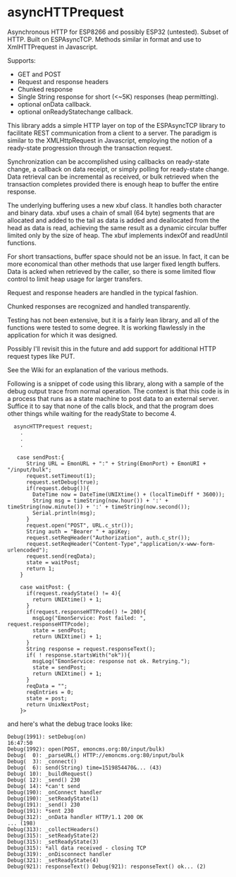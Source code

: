 # asyncHTTPrequest

Asynchronous HTTP for ESP8266 and possibly ESP32 (untested). 
Subset of HTTP.
Built on ESPAsyncTCP.
Methods similar in format and use to XmlHTTPrequest in Javascript.

Supports:
* GET and POST
* Request and response headers
* Chunked response
* Single String response for short (<~5K) responses (heap permitting).
* optional onData callback.
* optional onReadyStatechange callback.

This library adds a simple HTTP layer on top of the ESPAsyncTCP library to facilitate REST communication from a client to a server. The paradigm is similar to the XMLHttpRequest in Javascript, employing the notion of a ready-state progression through the transaction request.

Synchronization can be accomplished using callbacks on ready-state change, a callback on data receipt, or simply polling for ready-state change. Data retrieval can be incremental as received, or bulk retrieved when the transaction completes provided there is enough heap to buffer the entire response.

The underlying buffering uses a new xbuf class. It handles both character and binary data. xbuf uses a chain of small (64 byte) segments that are allocated and added to the tail as data is added and deallocated from the head as data is read, achieving the same result as a dynamic circular buffer limited only by the size of heap. The xbuf implements indexOf and readUntil functions.

For short transactions, buffer space should not be an issue. In fact, it can be more economical than other methods that use larger fixed length buffers. Data is acked when retrieved by the caller, so there is some limited flow control to limit heap usage for larger transfers.

Request and response headers are handled in the typical fashion.

Chunked responses are recognized and handled transparently.

Testing has not been extensive, but it is a fairly lean library, and all of the functions were tested to some degree. It is working flawlessly in the application for which it was designed.

Possibly I'll revisit this in the future and add support for additional HTTP request types like PUT.

See the Wiki for an explanation of the various methods.




Following is a snippet of code using this library, along with a sample of the debug output trace from normal operation.  The context is that this code is in a process that runs as a state machine to post data to an external server. Suffice it to say that none of the calls block, and that the program does other things while waiting for the readyState to become 4.

```
  asyncHTTPrequest request;
	.
	.
	.

   case sendPost:{
      String URL = EmonURL + ":" + String(EmonPort) + EmonURI + "/input/bulk";
      request.setTimeout(1);
      request.setDebug(true);
	  if(request.debug()){
        DateTime now = DateTime(UNIXtime() + (localTimeDiff * 3600));
        String msg = timeString(now.hour()) + ':' + timeString(now.minute()) + ':' + timeString(now.second());
        Serial.println(msg);
      }
      request.open("POST", URL.c_str());
      String auth = "Bearer " + apiKey;
      request.setReqHeader("Authorization", auth.c_str());
      request.setReqHeader("Content-Type","application/x-www-form-urlencoded");
      request.send(reqData);
      state = waitPost;
      return 1;
    } 

    case waitPost: {
      if(request.readyState() != 4){
        return UNIXtime() + 1; 
      }
      if(request.responseHTTPcode() != 200){
        msgLog("EmonService: Post failed: ", request.responseHTTPcode);  
        state = sendPost;
        return UNIXtime() + 1;
      }
      String response = request.responseText();
      if( ! response.startsWith("ok")){
        msgLog("EmonService: response not ok. Retrying.");
        state = sendPost;
        return UNIXtime() + 1;
      }
      reqData = "";
      reqEntries = 0;    
      state = post;
      return UnixNextPost;
    }>
```
and here's what the debug trace looks like:
```
Debug(1991): setDebug(on)
16:47:50
Debug(1992): open(POST, emoncms.org:80/input/bulk)
Debug(  0): _parseURL() HTTP://emoncms.org:80/input/bulk
Debug(  3): _connect()
Debug(  6): send(String) time=1519854470&... (43)
Debug( 10): _buildRequest()
Debug( 12): _send() 230
Debug( 14): *can't send
Debug(190): _onConnect handler
Debug(190): _setReadyState(1)
Debug(191): _send() 230
Debug(191): *sent 230
Debug(312): _onData handler HTTP/1.1 200 OK
... (198)
Debug(313): _collectHeaders()
Debug(315): _setReadyState(2)
Debug(315): _setReadyState(3)
Debug(315): *all data received - closing TCP
Debug(319): _onDisconnect handler
Debug(321): _setReadyState(4)
Debug(921): responseText() Debug(921): responseText() ok... (2)
```

